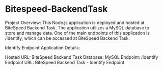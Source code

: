 # Bitespeed-BackendTask

Project Overview: This Node.js application is deployed and hosted at BiteSpeed Backend Task. The application utilizes a MySQL database to store and manage data. One of the main endpoints of this application is /identify, which can be accessed at BiteSpeed Backend Task.

Identify Endpoint
Application Details:

Hosted URL: BiteSpeed Backend Task
Database: MySQL
Endpoint: /identify
Endpoint URL: BiteSpeed Backend Task - Identify Endpoint